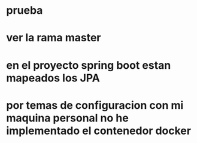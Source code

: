# prueba
# ver la rama master 
# en el proyecto spring boot estan mapeados los JPA 
# por temas de configuracion con mi maquina personal no he implementado el contenedor docker 
